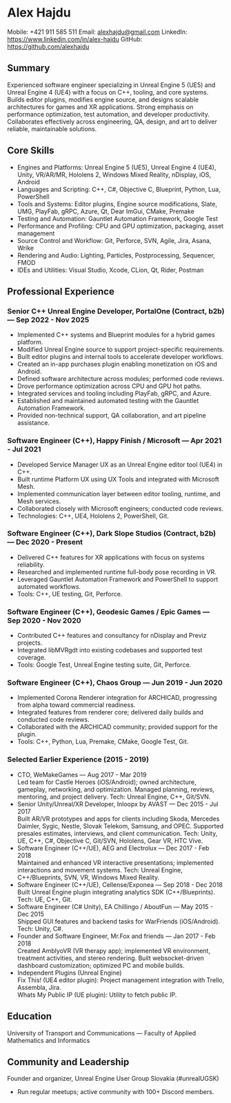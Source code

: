 # Alex Hajdu

Mobile: +421 911 585 511
Email: alexhajdu@gmail.com
LinkedIn: https://www.linkedin.com/in/alex-hajdu
GitHub: https://github.com/alexhajdu

## Summary
Experienced software engineer specializing in Unreal Engine 5 (UE5) and Unreal Engine 4 (UE4) with a focus on C++, tooling, and core systems. Builds editor plugins, modifies engine source, and designs scalable architectures for games and XR applications. Strong emphasis on performance optimization, test automation, and developer productivity. Collaborates effectively across engineering, QA, design, and art to deliver reliable, maintainable solutions.

## Core Skills
- Engines and Platforms: Unreal Engine 5 (UE5), Unreal Engine 4 (UE4), Unity, VR/AR/MR, Hololens 2, Windows Mixed Reality, nDisplay, iOS, Android
- Languages and Scripting: C++, C#, Objective C, Blueprint, Python, Lua, PowerShell
- Tools and Systems: Editor plugins, Engine source modifications, Slate, UMG, PlayFab, gRPC, Azure, Qt, Dear ImGui, CMake, Premake
- Testing and Automation: Gauntlet Automation Framework, Google Test
- Performance and Profiling: CPU and GPU optimization, packaging, asset management
- Source Control and Workflow: Git, Perforce, SVN, Agile, Jira, Asana, Wrike
- Rendering and Audio: Lighting, Particles, Postprocessing, Sequencer, FMOD
- IDEs and Utilities: Visual Studio, Xcode, CLion, Qt, Rider, Postman

## Professional Experience

### Senior C++ Unreal Engine Developer, PortalOne (Contract, b2b) — Sep 2022 - Nov 2025
- Implemented C++ systems and Blueprint modules for a hybrid games platform.
- Modified Unreal Engine source to support project-specific requirements.
- Built editor plugins and internal tools to accelerate developer workflows.
- Created an in-app purchases plugin enabling monetization on iOS and Android.
- Defined software architecture across modules; performed code reviews.
- Drove performance optimization across CPU and GPU hot paths.
- Integrated services and tooling including PlayFab, gRPC, and Azure.
- Established and maintained automated testing with the Gauntlet Automation Framework.
- Provided non-technical support, QA collaboration, and art pipeline assistance.

### Software Engineer (C++), Happy Finish / Microsoft — Apr 2021 - Jul 2021
- Developed Service Manager UX as an Unreal Engine editor tool (UE4) in C++.
- Built runtime Platform UX using UX Tools and integrated with Microsoft Mesh.
- Implemented communication layer between editor tooling, runtime, and Mesh services.
- Collaborated closely with Microsoft engineers; conducted code reviews.
- Technologies: C++, UE4, Hololens 2, PowerShell, Git.

### Software Engineer (C++), Dark Slope Studios (Contract, b2b) — Dec 2020 - Present
- Delivered C++ features for XR applications with focus on systems reliability.
- Researched and implemented runtime full-body pose recording in VR.
- Leveraged Gauntlet Automation Framework and PowerShell to support automated workflows.
- Tools: C++, UE testing, Git, Perforce.

### Software Engineer (C++), Geodesic Games / Epic Games — Sep 2020 - Nov 2020
- Contributed C++ features and consultancy for nDisplay and Previz projects.
- Integrated libMVRgdt into existing codebases and supported test coverage.
- Tools: Google Test, Unreal Engine testing suite, Git, Perforce.

### Software Engineer (C++), Chaos Group — Jun 2019 - Jun 2020
- Implemented Corona Renderer integration for ARCHICAD, progressing from alpha toward commercial readiness.
- Integrated features from renderer core; delivered daily builds and conducted code reviews.
- Collaborated with the ARCHICAD community; provided support for the plugin.
- Tools: C++, Python, Lua, Premake, CMake, Google Test, Git.

### Selected Earlier Experience (2015 - 2019)
- CTO, WeMakeGames — Aug 2017 - Mar 2019  
  Led team for Castle Heroes (iOS/Android); owned architecture, gameplay, networking, and optimization. Managed planning, reviews, mentoring, and project delivery. Tech: Unreal Engine, C++, Git/SVN.
- Senior Unity/Unreal/XR Developer, Inloopx by AVAST — Dec 2015 - Jul 2017  
  Built AR/VR prototypes and apps for clients including Skoda, Mercedes Daimler, Sygic, Nestle, Slovak Telekom, Samsung, and OPEC. Supported presales estimates, interviews, and client communication. Tech: Unity, UE, C++, C#, Objective C, Git/SVN, Hololens, Gear VR, HTC Vive.
- Software Engineer (C++/UE), AEG and Electrolux — Dec 2017 - Feb 2018  
  Maintained and enhanced VR interactive presentations; implemented interactions and movement systems. Tech: Unreal Engine, C++/Blueprints, SVN, VR, Windows Mixed Reality.
- Software Engineer (C++/UE), Cellense/Exponea — Sep 2018 - Dec 2018  
  Built Unreal Engine plugin integrating analytics SDK (C++/Blueprints). Tech: UE, C++, Git.
- Software Engineer (C# Unity), EA Chillingo / AboutFun — May 2015 - Dec 2015  
  Shipped GUI features and backend tasks for WarFriends (iOS/Android). Tech: Unity, C#.
- Founder and Software Engineer, Mr.Fox and friends — Jan 2017 - Feb 2018  
  Created AmblyoVR (VR therapy app); implemented VR environment, treatment activities, and stereo rendering. Built websocket-driven dashboard customization; optimized PC and mobile builds.
- Independent Plugins (Unreal Engine)  
  Fix This! (UE4 editor plugin): Project management integration with Trello, Assembla, Jira.  
  Whats My Public IP (UE plugin): Utility to fetch public IP.

## Education
University of Transport and Communications — Faculty of Applied Mathematics and Informatics

## Community and Leadership
Founder and organizer, Unreal Engine User Group Slovakia (#unrealUGSK)  
- Run regular meetups; active community with 100+ Discord members.
